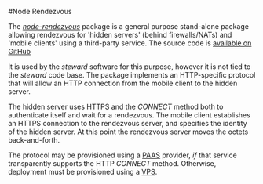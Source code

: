 #Node Rendezvous

The [_node-rendezvous_](https://github.com/mrose17/node-rendezvous) package is a general purpose stand-alone package allowing rendezvous for 'hidden servers' (behind firewalls/NATs) and 'mobile clients' using a third-party service. The source code is [available on GitHub](https://github.com/mrose17/node-rendezvous)

It is used by the _steward_ software for this purpose, however it is not tied to the _steward_ code base. The package implements an HTTP-specific protocol that will allow an HTTP connection from the mobile client to the hidden server.

The hidden server uses HTTPS and the *CONNECT* method both to authenticate itself and wait for a rendezvous.
The mobile client establishes an HTTPS connection to the rendezvous server, and specifies the identity of the hidden server. At this point the rendezvous server moves the octets back-and-forth.

The protocol may be provisioned using a [PAAS](http://en.wikipedia.org/wiki/Platform_as_a_service) provider,
_if_ that service transparently supports the HTTP *CONNECT* method. Otherwise, deployment must be provisioned using a [VPS](http://en.wikipedia.org/wiki/Virtual_private_server).

